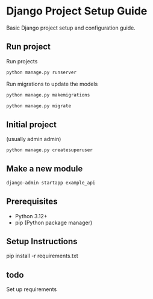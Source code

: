 # Django Project Setup Guide

Basic Django project setup and configuration guide.

## Run project
Run projects
```bash
python manage.py runserver
```

Run migrations to update the models 


```bash
python manage.py makemigrations
```
```bash
python manage.py migrate
```

## Initial project

(usually admin admin)
```bash
python manage.py createsuperuser
```

## Make a new module
```bash
django-admin startapp example_api
```

## Prerequisites

- Python 3.12+
- pip (Python package manager)

## Setup Instructions
pip install -r requirements.txt


## todo
Set up requirements

